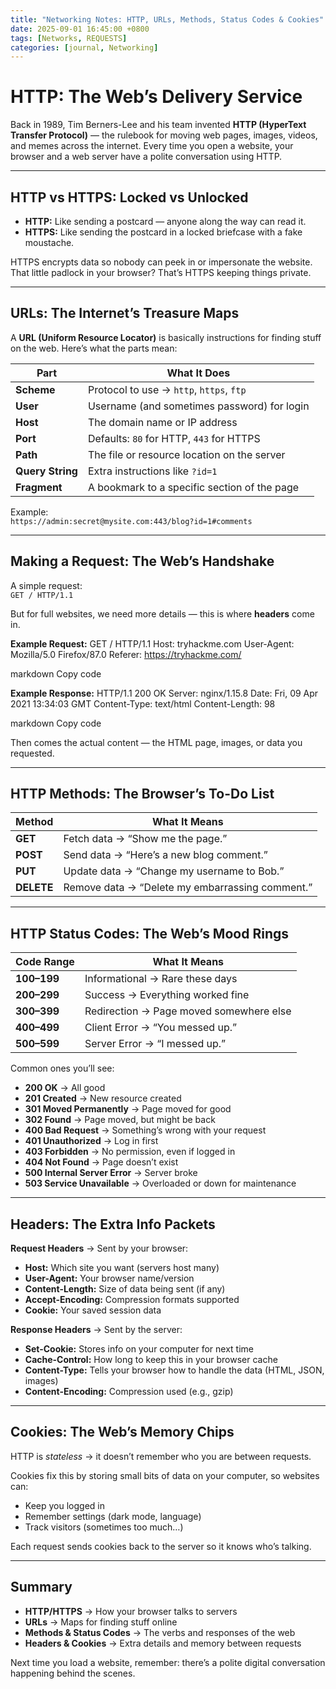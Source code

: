 ```yaml
---
title: "Networking Notes: HTTP, URLs, Methods, Status Codes & Cookies"
date: 2025-09-01 16:45:00 +0800
tags: [Networks, REQUESTS]
categories: [journal, Networking]
---
```


# HTTP: The Web’s Delivery Service

Back in 1989, Tim Berners-Lee and his team invented **HTTP (HyperText Transfer Protocol)** — the rulebook for moving web pages, images, videos, and memes across the internet. Every time you open a website, your browser and a web server have a polite conversation using HTTP.

---

## HTTP vs HTTPS: Locked vs Unlocked

- **HTTP:** Like sending a postcard — anyone along the way can read it.
- **HTTPS:** Like sending the postcard in a locked briefcase with a fake moustache.

HTTPS encrypts data so nobody can peek in or impersonate the website. That little padlock in your browser? That’s HTTPS keeping things private.

---

## URLs: The Internet’s Treasure Maps

A **URL (Uniform Resource Locator)** is basically instructions for finding stuff on the web. Here’s what the parts mean:

| Part            | What It Does                                       |
|------------------|---------------------------------------------------|
| **Scheme**        | Protocol to use → `http`, `https`, `ftp`          |
| **User**          | Username (and sometimes password) for login       |
| **Host**          | The domain name or IP address                     |
| **Port**          | Defaults: `80` for HTTP, `443` for HTTPS          |
| **Path**          | The file or resource location on the server       |
| **Query String**  | Extra instructions like `?id=1`                   |
| **Fragment**      | A bookmark to a specific section of the page      |

Example:  
`https://admin:secret@mysite.com:443/blog?id=1#comments`

---

## Making a Request: The Web’s Handshake

A simple request:  
`GET / HTTP/1.1`

But for full websites, we need more details — this is where **headers** come in.

**Example Request:**
GET / HTTP/1.1
Host: tryhackme.com
User-Agent: Mozilla/5.0 Firefox/87.0
Referer: https://tryhackme.com/

markdown
Copy code

**Example Response:**
HTTP/1.1 200 OK
Server: nginx/1.15.8
Date: Fri, 09 Apr 2021 13:34:03 GMT
Content-Type: text/html
Content-Length: 98

markdown
Copy code

Then comes the actual content — the HTML page, images, or data you requested.

---

## HTTP Methods: The Browser’s To-Do List

| Method      | What It Means                                    |
|-------------|--------------------------------------------------|
| **GET**     | Fetch data → “Show me the page.”                 |
| **POST**    | Send data → “Here’s a new blog comment.”          |
| **PUT**     | Update data → “Change my username to Bob.”        |
| **DELETE**  | Remove data → “Delete my embarrassing comment.”   |

---

## HTTP Status Codes: The Web’s Mood Rings

| Code Range      | What It Means                             |
|------------------|-----------------------------------------|
| **100–199**      | Informational → Rare these days          |
| **200–299**      | Success → Everything worked fine         |
| **300–399**      | Redirection → Page moved somewhere else  |
| **400–499**      | Client Error → “You messed up.”          |
| **500–599**      | Server Error → “I messed up.”            |

Common ones you’ll see:

- **200 OK** → All good  
- **201 Created** → New resource created  
- **301 Moved Permanently** → Page moved for good  
- **302 Found** → Page moved, but might be back  
- **400 Bad Request** → Something’s wrong with your request  
- **401 Unauthorized** → Log in first  
- **403 Forbidden** → No permission, even if logged in  
- **404 Not Found** → Page doesn’t exist  
- **500 Internal Server Error** → Server broke  
- **503 Service Unavailable** → Overloaded or down for maintenance  

---

## Headers: The Extra Info Packets

**Request Headers** → Sent by your browser:
- **Host:** Which site you want (servers host many)
- **User-Agent:** Your browser name/version
- **Content-Length:** Size of data being sent (if any)
- **Accept-Encoding:** Compression formats supported
- **Cookie:** Your saved session data

**Response Headers** → Sent by the server:
- **Set-Cookie:** Stores info on your computer for next time
- **Cache-Control:** How long to keep this in your browser cache
- **Content-Type:** Tells your browser how to handle the data (HTML, JSON, images)
- **Content-Encoding:** Compression used (e.g., gzip)

---

## Cookies: The Web’s Memory Chips

HTTP is *stateless* → it doesn’t remember who you are between requests.  

Cookies fix this by storing small bits of data on your computer, so websites can:
- Keep you logged in
- Remember settings (dark mode, language)
- Track visitors (sometimes too much…)

Each request sends cookies back to the server so it knows who’s talking.

---

## Summary

- **HTTP/HTTPS** → How your browser talks to servers
- **URLs** → Maps for finding stuff online
- **Methods & Status Codes** → The verbs and responses of the web
- **Headers & Cookies** → Extra details and memory between requests  

Next time you load a website, remember: there’s a polite digital conversation happening behind the scenes.